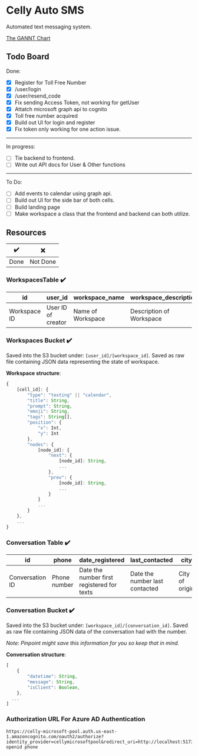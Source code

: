 # Celly Auto SMS

Automated text messaging system.

[The GANNT Chart](https://docs.google.com/spreadsheets/d/1BHNAObOwO4VI0TWgIXEIb1LyrxmVR_9PMCc-vQX5WZY/edit#gid=0)

## Todo Board

Done:

- [x] Register for Toll Free Number
- [x] /user/login
- [x] /user/resend_code
- [x] Fix sending Access Token, not working for getUser
- [x] Attatch microsoft graph api to cognito
- [x] Toll free number acquired
- [x] Build out UI for login and register
- [x] Fix token only working for one action issue.

---

In progress:

- [ ] Tie backend to frontend.
- [ ] Write out API docs for User & Other functions

---

To Do:

- [ ] Add events to calendar using graph api.
- [ ] Build out UI for the side bar of both cells.
- [ ] Build landing page
- [ ] Make workspace a class that the frontend and backend can both utilize.

## Resources

| ✔️   | ❌       |
| ---- | -------- |
| Done | Not Done |

### WorkspacesTable ✔️

| id           | user_id            | workspace_name    | workspace_description    |
| ------------ | ------------------ | ----------------- | ------------------------ |
| Workspace ID | User ID of creator | Name of Workspace | Description of Workspace |

### Workspaces Bucket ✔️

Saved into the S3 bucket under: `[user_id]/[workspace_id]`.
Saved as raw file containing JSON data representing the state of workspace.

**Workspace structure**:

```ts
{
    [cell_id]: {
        "type": "texting" || "calendar",
        "title": String,
        "prompt": String,
        "emoji": String,
        "tags": String[],
        "position": {
            "x": Int,
            "y": Int
        },
        "nodes": {
            [node_id]: {
                "next": {
                    [node_id]: String,
                    ...
                },
                "prev": {
                    [node_id]: String,
                    ...
                }
            }
            ...
        }
    },
    ...
}

```

### Conversation Table ✔️

| id              | phone        | date_registered                            | last_contacted                 | city           | state           | workspace_id                            |
| --------------- | ------------ | ------------------------------------------ | ------------------------------ | -------------- | --------------- | --------------------------------------- |
| Conversation ID | Phone number | Date the number first registered for texts | Date the number last contacted | City of origin | State of origin | Workspace where conversation was based. |

### Conversation Bucket ✔️

Saved into the S3 bucket under: `[workspace_id]/[conversation_id]`.
Saved as raw file containing JSON data of the conversation had with the number.

_Note: Pinpoint might save this information for you so keep that in mind._

**Conversation structure**:

```ts
[
    {
        "datetime": String,
        "message": String,
        "isClient": Boolean,
    },
  ...
]
```

### Authorization URL For Azure AD Authentication

```
https://celly-microsoft-pool.auth.us-east-1.amazoncognito.com/oauth2/authorize?identity_provider=cellymicrosoftpool&redirect_uri=http://localhost:5173&response_type=TOKEN&client_id=5dfi8s06l6ephu5e5c6vri4aqe&scope=email openid phone
```
